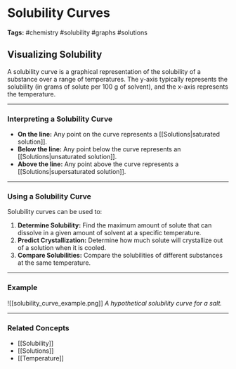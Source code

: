 # Solubility Curves

**Tags:** #chemistry #solubility #graphs #solutions

## Visualizing Solubility

A solubility curve is a graphical representation of the solubility of a substance over a range of temperatures. The y-axis typically represents the solubility (in grams of solute per 100 g of solvent), and the x-axis represents the temperature.

---

### Interpreting a Solubility Curve

- **On the line:** Any point on the curve represents a [[Solutions|saturated solution]].
- **Below the line:** Any point below the curve represents an [[Solutions|unsaturated solution]].
- **Above the line:** Any point above the curve represents a [[Solutions|supersaturated solution]].

---

### Using a Solubility Curve

Solubility curves can be used to:

1.  **Determine Solubility:** Find the maximum amount of solute that can dissolve in a given amount of solvent at a specific temperature.
2.  **Predict Crystallization:** Determine how much solute will crystallize out of a solution when it is cooled.
3.  **Compare Solubilities:** Compare the solubilities of different substances at the same temperature.

---

### Example

![[solubility_curve_example.png]]
*A hypothetical solubility curve for a salt.* 

---

### Related Concepts

- [[Solubility]]
- [[Solutions]]
- [[Temperature]]

